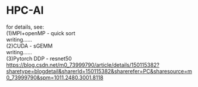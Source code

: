 # HPC-AI
for details, see:  
(1)MPI+openMP - quick sort  
writing......  
(2)CUDA - sGEMM  
writing......  
(3)Pytorch DDP - resnet50   
https://blog.csdn.net/m0_73999790/article/details/150115382?sharetype=blogdetail&sharerId=150115382&sharerefer=PC&sharesource=m0_73999790&spm=1011.2480.3001.8118  
